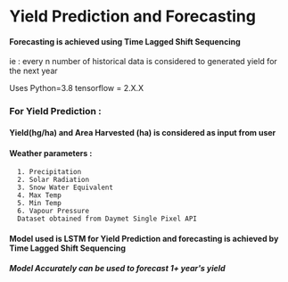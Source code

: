 
# Yield Prediction and Forecasting 

#### Forecasting is achieved using Time Lagged Shift Sequencing
ie : every n number of historical data is considered to generated yield for the next year


Uses 
Python=3.8
tensorflow = 2.X.X

### For Yield Prediction :
#### Yield(hg/ha) and Area Harvested (ha) is considered as input from user
#### Weather parameters :
      1. Precipitation
      2. Solar Radiation
      3. Snow Water Equivalent
      4. Max Temp
      5. Min Temp
      6. Vapour Pressure
      Dataset obtained from Daymet Single Pixel API



#### Model used is LSTM for Yield Prediction and forecasting is achieved by Time Lagged Shift Sequencing
##### Model Accurately can be used to forecast 1+ year's yield
